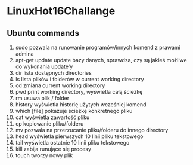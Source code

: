 # LinuxHot16Challange

## Ubuntu commands

1. sudo 
pozwala na runowanie programów/innych komend z prawami admina
2. apt-get update 
update bazy danych, sprawdza, czy są jakieś możliwe do wykonania update'y
3. dir 
lista dostępnych directories
4. ls
lista plików i folderów w current working directory
5. cd 
zmiana current working directory
6. pwd 
print working directory, wyświetla całą ścieżkę
7. rm 
usuwa plik / folder
8. history
wyświetla historię użytych wcześniej komend
9. which [file] 
pokazuje ścieżkę konkretnego pliku
10. cat 
wyświetla zawartość pliku
11. cp
kopiowanie pliku/folderu
12. mv
pozwala na przerzucanie pliku/folderu do innego directory
13. head
wyświetla pierwszych 10 linii pliku tekstowego
14. tail 
wyświetla ostatnie 10 linii pliku tekstowego
15. kill
zabija runujące się procesy
16. touch
tworzy nowy plik
